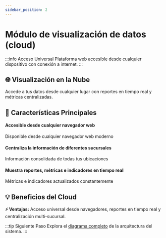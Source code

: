 ```yaml
---
sidebar_position: 2
---
```


# Módulo de visualización de datos (cloud)

:::info Acceso Universal
Plataforma web accesible desde cualquier dispositivo con conexión a internet.
:::

<div className="hero-banner">
  <div className="hero-content">
    <h2>🌐 Visualización en la Nube</h2>
    <p>Accede a tus datos desde cualquier lugar con reportes en tiempo real y métricas centralizadas.</p>
  </div>
</div>

## 🚀 Características Principales

<div className="feature-grid">
  <div className="feature-card">
    <h4>Accesible desde cualquier navegador web</h4>
    <p>Disponible desde cualquier navegador web moderno</p>
  </div>
  <div className="feature-card">
    <h4>Centraliza la información de diferentes sucursales</h4>
    <p>Información consolidada de todas tus ubicaciones</p>
  </div>
</div>
  <div className="feature-card" style={{gridColumn: '1 / -1', justifySelf: 'center', maxWidth: '400px'}}>
    <h4>Muestra reportes, métricas e indicadores en tiempo real</h4>
    <p>Métricas e indicadores actualizados constantemente</p>
</div>

## 💡 Beneficios del Cloud

<div className="callout callout-tip">
  <strong>⚡ Ventajas:</strong> Acceso universal desde navegadores, reportes en tiempo real y centralización multi-sucursal.
</div>

:::tip Siguiente Paso
Explora el [diagrama completo](./Diagrama.md) de la arquitectura del sistema.
:::
